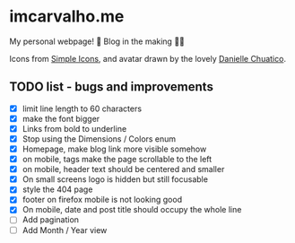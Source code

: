 # imcarvalho.me

My personal webpage! 🌈 Blog in the making 👷‍♀️

Icons from [Simple Icons](https://simpleicons.org/), and avatar drawn by the lovely [Danielle Chuatico](https://daniellechuatico.com/).

## TODO list - bugs and improvements

- [x] limit line length to 60 characters
- [x] make the font bigger
- [x] Links from bold to underline
- [x] Stop using the Dimensions / Colors enum
- [x] Homepage, make blog link more visible somehow
- [x] on mobile, tags make the page scrollable to the left
- [x] on mobile, header text should be centered and smaller
- [x] On small screens logo is hidden but still focusable
- [x] style the 404 page
- [x] footer on firefox mobile is not looking good
- [x] On mobile, date and post title should occupy the whole line
- [ ] Add pagination
- [ ] Add Month / Year view
